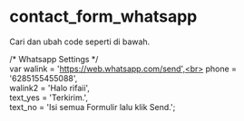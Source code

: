 # contact_form_whatsapp

Cari dan ubah code seperti di bawah.

/* Whatsapp Settings */<br>
var walink = 'https://web.whatsapp.com/send',<br>
    phone = '6285155455088',<br>
    walink2 = 'Halo rifaii',<br>
    text_yes = 'Terkirim.',<br>
    text_no = 'Isi semua Formulir lalu klik Send.';<br>
